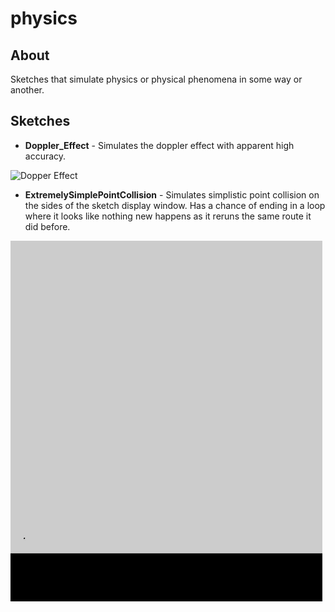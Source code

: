 # physics

## About

Sketches that simulate physics or physical phenomena in some way or another.

## Sketches

- **Doppler_Effect** - Simulates the doppler effect with apparent high accuracy.

![Dopper Effect](./DopplerEffect.gif)

- **ExtremelySimplePointCollision** - Simulates simplistic point collision on the sides of the sketch display window. Has a chance of ending in a loop where it looks like nothing new happens as it reruns the same route it did before.

![ExtremelySimplePointCollision](./PointCollision.gif)